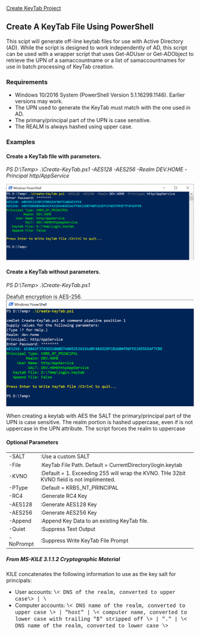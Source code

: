 <html>
<head>
<meta http-equiv="Content-Type" content="text/html; charset=utf-8"/>
<meta name="viewport" content="width=device-width, initial-scale=1">
<meta name="google-site-verification" content="QtiCpHJXx6ze17AIVUJso8v0cXoF4LGjsCkYLR6ByIk" />
<meta name="keywords" content="PowerShell,KeyTab,Key Tab">
</head>
<body>
<a href="https://github.com/TheRealAdamBurford/Create-KeyTab">Create KeyTab Project</a> 
<h2 id="Create-Keytab-ps1">Create A KeyTab File Using PowerShell</h2>
This scipt will generate off-line keytab files for use with Active Directory (AD). While the script is designed to work independently of AD, this script can be used with a wrapper script that uses Get-ADUser or Get-ADObject to retrieve the UPN of a samaccountname or a list of samaccountnames for use in batch processing  of KeyTab creation.

<h3 id="Requirements">Requirements</h3>

<div>
<ul>
    <li>Windows 10/2016 System (PowerShell Version 5.1.16299.1146). Earlier versions may work.</li>
    <li>The UPN used to generate the KeyTab must match with the one used in AD.</li>
    <li>The primary/principal part of the UPN is case sensitive.</li>
    <li>The REALM is always hashed using upper case.</li>
</ul>
</div>

<h3 id="Examples">Examples</h3>

<h4 id="Example01">Create a KeyTab file with parameters.</h4>
<p><i>PS D:\Temp> .\Create-KeyTab.ps1 -AES128 -AES256 -Realm DEV.HOME -Principal http/AppService</i></p>
<img src="images/CreateKeytab01.png" id="Image1" alt="">

<h4 id="Example02">Create a KeyTab without parameters.</h4>
<p><i>PS D:\Temp> .\Create-KeyTab.ps1</i></p>
Deafult encryption is AES-256.
<img src="images/CreateKeytab02.png" id="Image1" alt="">

<P>When creating a keytab with AES the SALT the primary/principal part of the UPN is case sensitive. The realm portion is hashed uppercase, even if is not uppercase in the UPN attribute. The script forces the realm to uppercase</p>

<h4 id="Parameters">Optional Parameters</h4>

<table id="Table1" border="0">
<tr>
<td class="cell0">-SALT</td>
<td class="cell1">:Use a custom SALT</td>
</tr>
<tr>
<td class="cell2">-File</td>
<td class="cell3">:KeyTab File Path. Default = CurrentDirectory\login.keytab</td>
</tr>
<tr>
<td class="cell0">-KVNO</td>
<td class="cell1">:Default = 1. Exceeding 255 will wrap the KVNO. THe 32bit KVNO field is not implimented.</td>
</tr>
<tr>
<td class="cell0">-PType</td>
<td class="cell1">:Default = KRB5_NT_PRINCIPAL</td>
</tr>
<tr>
<td class="cell0">-RC4</td>
<td class="cell1">:Generate RC4 Key</td>
</tr>
<tr>
<td class="cell0">-AES128</td>
<td class="cell1">:Generate AES128 Key</td>
</tr>
<tr>
<td class="cell0">-AES256</td>
<td class="cell1">:Generate AES256 Key</td>
</tr>
<tr>
<td class="cell0">-Append</td>
<td class="cell1">:Append Key Data to an existing KeyTab file.</td>
</tr>
<tr>
<td class="cell0">-Quiet</td>
<td class="cell1">:Suppress Text Output</td>
</tr>
<tr>
<td class="cell0">-NoPrompt</td>
<td class="cell1">:Suppress Write KeyTab File Prompt</td>
</tr>
</table>


<h5>From MS-KILE 3.1.1.2 Cryptographic Material</h5>
<p>KILE concatenates the following information to use as the key salt for principals:</p>
<div>
<ul>
<li>User accounts: <font face="courier new">\< DNS of the realm, converted to upper case\> | \<user name\></font></li>
<li>Computer accounts: <font face="courier new">\< DNS name of the realm, converted to upper case \> | "host" | \< computer name, converted to lower case with trailing "$" stripped off \> | "." | \< DNS name of the realm, converted to lower case \></font></li>
</ul>
</div>

</body>
</html>
